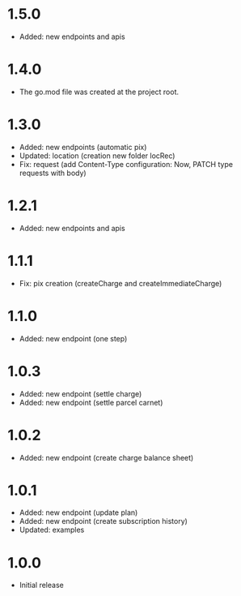 # 1.5.0

- Added: new endpoints and apis

# 1.4.0

 - The go.mod file was created at the project root.

# 1.3.0

- Added: new endpoints (automatic pix)
- Updated: location (creation new folder locRec)
- Fix: request (add Content-Type configuration: Now, PATCH type requests with body)

# 1.2.1

- Added: new endpoints and apis

# 1.1.1

- Fix: pix creation (createCharge and createImmediateCharge)

# 1.1.0

- Added: new endpoint (one step)

# 1.0.3

- Added: new endpoint (settle charge)
- Added: new endpoint (settle parcel carnet)

# 1.0.2

- Added: new endpoint (create charge balance sheet)

# 1.0.1

- Added: new endpoint (update plan)
- Added: new endpoint (create subscription history)
- Updated: examples

# 1.0.0

- Initial release
